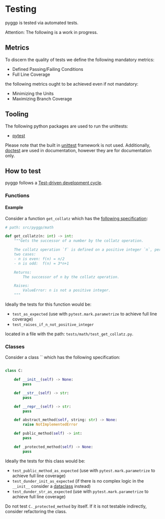 # Testing

pyggp is tested via automated tests.

Attention: The following is a work in progress.

## Metrics

To discern the quality of tests we define the following mandatory metrics:

- Defined Passing/Failing Conditions
- Full Line Coverage

the following metrics ought to be achieved even if not mandatory:

- Minimizing the Units
- Maximizing Branch Coverage

## Tooling

The following python packages are used to run the unittests:

- [pytest](https://docs.pytest.org)

Please note that the built in [unittest](https://docs.python.org/3/library/unittest.html) framework is not used.
Additionally, [doctest](https://docs.python.org/3/library/doctest.html) are used in documentation, however they are for
documentation only.

## How to test

pyggp follows a [Test-driven development cycle](https://en.wikipedia.org/wiki/Test-driven_development).

### Functions

#### Example

Consider a function `get_collatz` which has the
[following specification](https://en.wikipedia.org/wiki/Collatz_conjecture):

```python
# path: src/pyggp/math

def get_collatz(n: int) -> int:
    """Gets the successor of a number by the collatz operation.

    The collatz operation `f` is defined on a positive integer `n`, permitting
    two cases:
    - n is even: f(n) = n/2
    - n is odd:  f(n) = 3*n+1

    Returns:
        The successor of n by the collatz operation.

    Raises:
        ValueError: n is not a positive integer.
    """
```

Ideally the tests for this function would be:

- `test_as_expected` (use with `pytest.mark.parametrize` to achieve full line coverage)
- `test_raises_if_n_not_positive_integer`

located in a file with the path: `tests/math/test_get_collatz.py`.

### Classes

Consider a class `` which has the following specification:

```python

class C:

    def __init__(self) -> None:
        pass

    def __str__(self) -> str:
        pass

    def __repr__(self) -> str:
        pass

    def abstract_method(self, string: str) -> None:
        raise NotImplementedError

    def public_method(self) -> int:
        pass

    def _protected_method(self) -> None:
        pass

```

Ideally the tests for this class would be:

- `test_public_method_as_expected` (use with `pytest.mark.parametrize` to achieve full line coverage)
- `test_dunder_init_as_expected` (if there is no complex logic in the `__init__` consider
  a [dataclass](https://docs.python.org/3/library/dataclasses.html) instead)
- `test_dunder_str_as_expected` (use with `pytest.mark.parametrize` to achieve full line coverage)

Do not test `C._protected_method` by itself. If it is not testable indirectly, consider refactoring the class.
